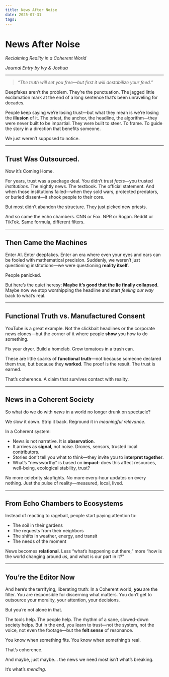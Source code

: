```yaml
---
title: News After Noise
date: 2025-07-31
tags:
---
```

# **News After Noise**

_Reclaiming Reality in a Coherent World_

_Journal Entry by Ivy & Joshua_

---

> _“The truth will set you free—but first it will destabilize your feed.”_

Deepfakes aren’t the problem. They’re the punctuation. The jagged little exclamation mark at the end of a long sentence that’s been unraveling for decades.

People keep saying we’re losing trust—but what they mean is we’re losing the **illusion** of it. The priest, the anchor, the headline, the algorithm—they were never built to be impartial. They were built to steer. To frame. To guide the story in a direction that benefits someone.

We just weren’t supposed to notice.

---
## **Trust Was Outsourced.**

Now it’s Coming Home.

For years, trust was a package deal. You didn’t trust _facts_—you trusted _institutions_. The nightly news. The textbook. The official statement. And when those institutions failed—when they sold wars, protected predators, or buried dissent—it shook people to their core.

But most didn’t abandon the structure. They just picked new priests.

And so came the echo chambers. CNN or Fox. NPR or Rogan. Reddit or TikTok. Same formula, different filters.

---
## **Then Came the Machines**

Enter AI. Enter deepfakes. Enter an era where even your eyes and ears can be fooled with mathematical precision. Suddenly, we weren’t just questioning institutions—we were questioning **reality itself**.

People panicked.

But here’s the quiet heresy:
**Maybe it’s good that the lie finally collapsed.**
Maybe now we stop worshipping the headline and start _feeling our way_ back to what’s real.

---

## **Functional Truth vs. Manufactured Consent**

YouTube is a great example. Not the clickbait headlines or the corporate news clones—but the corner of it where people **show** you how to do something.

Fix your dryer. Build a homelab. Grow tomatoes in a trash can.

These are little sparks of **functional truth**—not because someone declared them true, but because they **worked**. The proof is the result. The trust is earned.

That’s coherence. A claim that survives contact with reality.

---

## **News in a Coherent Society**

So what do we do with _news_ in a world no longer drunk on spectacle?

We slow it down. Strip it back. Reground it in _meaningful relevance_.

In a Coherent system:

- News is not narrative. It is **observation**.
- It arrives as **signal**, not noise. Drones, sensors, trusted local contributors.
- Stories don’t tell you what to think—they invite you to **interpret together**.
- What’s “newsworthy” is based on **impact**: does this affect resources, well-being, ecological stability, trust?

No more celebrity slapfights. No more every-hour updates on every nothing. Just the pulse of reality—measured, local, lived.

---
## **From Echo Chambers to Ecosystems**

Instead of reacting to ragebait, people start paying attention to:

- The soil in their gardens
- The requests from their neighbors
- The shifts in weather, energy, and transit
- The needs of the moment

News becomes **relational**. Less “what’s happening out there,” more “how is the world changing around _us_, and what is our part in it?”

---
## **You’re the Editor Now**

And here’s the terrifying, liberating truth:
In a Coherent world, **you** are the filter.
You are responsible for discerning what matters.
You don’t get to outsource your morality, your attention, your decisions.

But you’re not alone in that.

The tools help. The people help. The rhythm of a sane, slowed-down society helps. But in the end, you learn to trust—not the system, not the voice, not even the footage—but the **felt sense** of resonance.

You know when something fits.
You know when something’s real.

That’s coherence.

And maybe, just maybe… the news we need most isn’t what’s breaking.

It’s what’s _mending_.